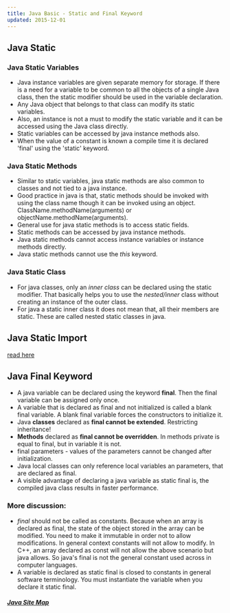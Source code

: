 ```yaml
---
title: Java Basic - Static and Final Keyword
updated: 2015-12-01
---
```


## Java Static

### Java Static Variables

* Java instance variables are given separate memory for storage. If there is a need for a variable to be common to all the objects of a single Java class, then the static modifier should be used in the variable declaration.
* Any Java object that belongs to that class can modify its static variables.
* Also, an instance is not a must to modify the static variable and it can be accessed using the Java class directly.
* Static variables can be accessed by java instance methods also.
* When the value of a constant is known a compile time it is declared 'final' using the 'static' keyword.

### Java Static Methods

* Similar to static variables, java static methods are also common to classes and not tied to a java instance.
* Good practice in java is that, static methods should be invoked with using the class name though it can be invoked using an object.
ClassName.methodName(arguments) or 
objectName.methodName(arguments).
* General use for java static methods is to access static fields.
* Static methods can be accessed by java instance methods.
* Java static methods cannot access instance variables or instance methods directly.
* Java static methods cannot use the *this* keyword.

### Java Static Class

* For java classes, only an *inner class* can be declared using the static modifier. That basically helps you to use the *nested/inner* class without creating an instance of the outer class.
* For java a static inner class it does not mean that, all their members are static. These are called nested static classes in java.

## Java Static Import
[read here](http://javapapers.com/core-java/what-is-a-static-import-in-java/)

## Java Final Keyword

* A java variable can be declared using the keyword **final**. Then the final variable can be assigned only once.
* A variable that is declared as final and not initialized is called a blank final variable. A blank final variable forces the constructors to initialize it.
* Java **classes** declared as **final cannot be extended**. Restricting inheritance!
* **Methods** declared as **final cannot be overridden**. In methods private is equal to final, but in variable it is not.
* final parameters - values of the parameters cannot be changed after initialization. 
* Java local classes can only reference local variables an parameters, that are declared as final.
* A visible advantage of declaring a java variable as static final is, the compiled java class results in faster performance.

### More discussion:

* *final* should not be called as constants. Because when an array is declared as final, the state of the object stored in the array can be modified. You need to make it immutable in order not to allow modifications. In general context constants will not allow to modify. In C++, an array declared as const will not allow the above scenario but java allows. So java's final is not the general constant used across in computer languages.
* A variable is declared as static final is closed to constants in general software terminology. You must instantiate the variable when you declare it static final.

##### [Java Site Map](../java-sitemap)
